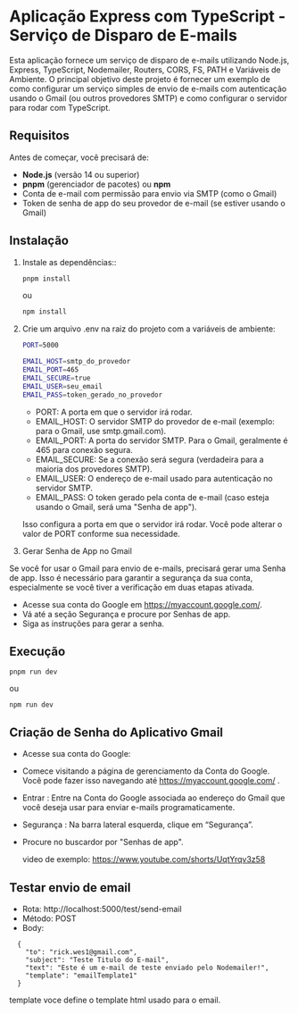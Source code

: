 # Aplicação Express com TypeScript - Serviço de Disparo de E-mails

Esta aplicação fornece um serviço de disparo de e-mails utilizando Node.js, Express, TypeScript, Nodemailer, Routers, CORS, FS, PATH e Variáveis de Ambiente. O principal objetivo deste projeto é fornecer um exemplo de como configurar um serviço simples de envio de e-mails com autenticação usando o Gmail (ou outros provedores SMTP) e como configurar o servidor para rodar com TypeScript.

## Requisitos

Antes de começar, você precisará de:

- **Node.js** (versão 14 ou superior)
- **pnpm** (gerenciador de pacotes) ou **npm**
- Conta de e-mail com permissão para envio via SMTP (como o Gmail)
- Token de senha de app do seu provedor de e-mail (se estiver usando o Gmail)

## Instalação

1. Instale as dependências::

   ```bash
   pnpm install
   ```

   ou

   ```bash
   npm install
   ```

2. Crie um arquivo .env na raiz do projeto com a variáveis de ambiente:

   ```bash
   PORT=5000

   EMAIL_HOST=smtp_do_provedor
   EMAIL_PORT=465
   EMAIL_SECURE=true
   EMAIL_USER=seu_email
   EMAIL_PASS=token_gerado_no_provedor
   ```

   - PORT: A porta em que o servidor irá rodar.
   - EMAIL_HOST: O servidor SMTP do provedor de e-mail (exemplo: para o Gmail, use smtp.gmail.com).
   - EMAIL_PORT: A porta do servidor SMTP. Para o Gmail, geralmente é 465 para conexão segura.
   - EMAIL_SECURE: Se a conexão será segura (verdadeira para a maioria dos provedores SMTP).
   - EMAIL_USER: O endereço de e-mail usado para autenticação no servidor SMTP.
   - EMAIL_PASS: O token gerado pela conta de e-mail (caso esteja usando o Gmail, será uma "Senha de app").

   Isso configura a porta em que o servidor irá rodar. Você pode alterar o valor de PORT conforme sua necessidade.

3. Gerar Senha de App no Gmail

Se você for usar o Gmail para envio de e-mails, precisará gerar uma Senha de app. Isso é necessário para garantir a segurança da sua conta, especialmente se você tiver a verificação em duas etapas ativada.

- Acesse sua conta do Google em https://myaccount.google.com/.
- Vá até a seção Segurança e procure por Senhas de app.
- Siga as instruções para gerar a senha.

## Execução

    pnpm run dev

ou

    npm run dev

## Criação de Senha do Aplicativo Gmail

- Acesse sua conta do Google:
- Comece visitando a página de gerenciamento da Conta do Google. Você pode fazer isso navegando até https://myaccount.google.com/ .
- Entrar : Entre na Conta do Google associada ao endereço do Gmail que você deseja usar para enviar e-mails programaticamente.
- Segurança : Na barra lateral esquerda, clique em “Segurança”.
- Procure no buscardor por "Senhas de app".

  video de exemplo: https://www.youtube.com/shorts/UqtYrqv3z58

## Testar envio de email

- Rota: http://localhost:5000/test/send-email
- Método: POST
- Body:

```
  {
    "to": "rick.wes1@gmail.com",
    "subject": "Teste Titulo do E-mail",
    "text": "Este é um e-mail de teste enviado pelo Nodemailer!",
    "template": "emailTemplate1"
  }
```

template voce define o template html usado para o email.
